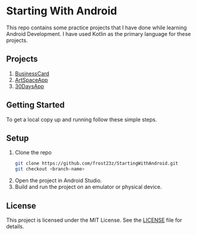 # Starting With Android

This repo contains some practice projects that I have done while learning Android Development. I have used Kotlin as the primary language for these projects.

## Projects

1. [BusinessCard](https://github.com/frost23z/StartingWithAndroid/tree/BusinessCard)
2. [ArtSpaceApp](https://github.com/frost23z/StartingWithAndroid/tree/ArtSpaceApp)
3. [30DaysApp](https://github.com/frost23z/StartingWithAndroid/tree/30DaysApp)


## Getting Started

To get a local copy up and running follow these simple steps.

## Setup

1. Clone the repo
   ```sh
   git clone https://github.com/frost23z/StartingWithAndroid.git
   git checkout <branch-name>
    ```
2. Open the project in Android Studio.
3. Build and run the project on an emulator or physical device.


## License

This project is licensed under the MIT License. See the [LICENSE](LICENSE) file for details.
